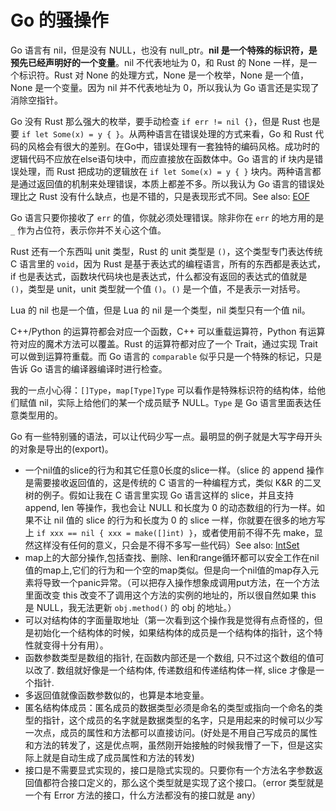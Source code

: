 # Go 的骚操作

Go 语言有 nil，但是没有 NULL，也没有 null_ptr。**nil 是一个特殊的标识符，是预先已经声明好的一个变量**。nil 不代表地址为 0，和 Rust 的 None 一样，是一个标识符。Rust 对 None 的处理方式，None 是一个枚举，None 是一个值，None 是一个变量。因为 nil 并不代表地址为 0，所以我认为 Go 语言还是实现了消除空指针。

Go 没有 Rust 那么强大的枚举，要手动检查 `if err != nil {}`，但是 Rust 也是要 `if let Some(x) = y { }`。从两种语言在错误处理的方式来看，Go 和 Rust 代码的风格会有很大的差别。在Go中，错误处理有一套独特的编码风格。成功时的逻辑代码不应放在else语句块中，而应直接放在函数体中。Go 语言的 if 块内是错误处理，而 Rust 把成功的逻辑放在 `if let Some(x) = y { }` 块内。两种语言都是通过返回值的机制来处理错误，本质上都差不多。所以我认为 Go 语言的错误处理比之 Rust 没有什么缺点，也是不错的，只是表现形式不同。See also: [EOF](../ch5/README.md)

Go 语言只要你接收了 `err` 的值，你就必须处理错误。除非你在 `err` 的地方用的是 `_` 作为占位符，表示你并不关心这个值。

Rust 还有一个东西叫 unit 类型，Rust 的 unit 类型是 `()`，这个类型专门表达传统 C 语言里的 `void`，因为 Rust 是基于表达式的编程语言，所有的东西都是表达式，if 也是表达式，函数块代码块也是表达式，什么都没有返回的表达式的值就是 `()`，类型是 unit，unit 类型就一个值 `()`。`()` 是一个值，不是表示一对括号。

Lua 的 nil 也是一个值，但是 Lua 的 nil 是一个类型，nil 类型只有一个值 nil。

C++/Python 的运算符都会对应一个函数，C++ 可以重载运算符，Python 有运算符对应的魔术方法可以覆盖。Rust 的运算符都对应了一个 Trait，通过实现 Trait 可以做到运算符重载。而 Go 语言的 `comparable` 似乎只是一个特殊的标记，只是告诉 Go 语言的编译器编译时进行检查。

我的一点小心得：`[]Type`，`map[Type]Type` 可以看作是特殊标识符的结构体，给他们赋值 nil，实际上给他们的某一个成员赋予 NULL。`Type` 是 Go 语言里面表达任意类型用的。

Go 有一些特别骚的语法，可以让代码少写一点。最明显的例子就是大写字母开头的对象是导出的(export)。

- 一个nil值的slice的行为和其它任意0长度的slice一样。（slice 的 append 操作是需要接收返回值的，这是传统的 C 语言的一种编程方式，类似 K&R 的二叉树的例子。假如让我在 C 语言里实现 Go 语言这样的 slice，并且支持 append, len 等操作，我也会让 NULL 和长度为 0 的动态数组的行为一样。如果不让 nil 值的 slice 的行为和长度为 0 的 slice 一样，你就要在很多的地方写上 `if xxx == nil { xxx = make([]int) }`，或者使用前不得不先 make，显然这样没有任何的意义，只会是不得不多写一些代码）See also: [IntSet](../ch6/intset/README.md)
- map上的大部分操作,包括查找、删除、len和range循环都可以安全工作在nil值的map上,它们的行为和一个空的map类似。但是向一个nil值的map存入元素将导致一个panic异常。（可以把存入操作想象成调用put方法，在一个方法里面改变 this 改变不了调用这个方法的实例的地址的，所以很自然如果 this 是 NULL，我无法更新 `obj.method()` 的 obj 的地址。）
- 可以对结构体的字面量取地址（第一次看到这个操作我是觉得有点奇怪的，但是初始化一个结构体的时候，如果结构体的成员是一个结构体的指针，这个特性就变得十分有用）。
- 函数参数类型是数组的指针, 在函数内部还是一个数组, 只不过这个数组的值可以改了. 数组就好像是一个结构体, 传递数组和传递结构体一样, slice 才像是一个指针.
- 多返回值就像函数参数似的，也算是本地变量。
- 匿名结构体成员：匿名成员的数据类型必须是命名的类型或指向一个命名的类型的指针，这个成员的名字就是数据类型的名字，只是用起来的时候可以少写一次点，成员的属性和方法都可以直接访问。(好处是不用自己写成员的属性和方法的转发了，这是优点啊，虽然刚开始接触的时候我懵了一下，但是这实际上就是自动生成了成员属性和方法的转发)
- 接口是不需要显式实现的，接口是隐式实现的。只要你有一个方法名字参数返回值都符合接口定义的，那么这个类型就是实现了这个接口。（error 类型就是一个有 Error 方法的接口，什么方法都没有的接口就是 any）
